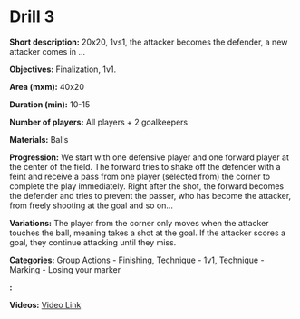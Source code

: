 # Drill 3

**Short description:**
20x20, 1vs1, the attacker becomes the defender, a new attacker comes in ...

**Objectives:**
Finalization, 1v1.

**Area (mxm):**
40x20

**Duration (min):**
10-15

**Number of players:**
All players + 2 goalkeepers

**Materials:**
Balls

**Progression:**
We start with one defensive player and one forward player at the center of the field. The forward tries to shake off the defender with a feint and receive a pass from one player (selected from) the corner to complete the play immediately. Right after the shot, the forward becomes the defender and tries to prevent the passer, who has become the attacker, from freely shooting at the goal and so on...

**Variations:**
The player from the corner only moves when the attacker touches the ball, meaning takes a shot at the goal. If the attacker scores a goal, they continue attacking until they miss.

**Categories:**
Group Actions - Finishing, Technique - 1v1, Technique - Marking - Losing your marker

**:**


**Videos:**
[Video Link](https://www.youtube.com/embed/638-aue3Gwk)

